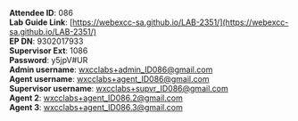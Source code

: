 
**Attendee ID**: 086  
**Lab Guide Link**: [https://webexcc-sa.github.io/LAB-2351/](https://webexcc-sa.github.io/LAB-2351/)  
**EP DN**: 9302017933  
**Supervisor Ext**: 1086  
**Password**: y5jpV#UR  
**Admin username**: wxcclabs+admin_ID086@gmail.com  
**Agent username**: wxcclabs+agent_ID086@gmail.com  
**Supervisor username**: wxcclabs+supvr_ID086@gmail.com  
**Agent 2**: wxcclabs+agent_ID086.2@gmail.com  
**Agent 3**: wxcclabs+agent_ID086.3@gmail.com  

